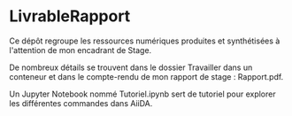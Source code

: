 # LivrableRapport

Ce dépôt regroupe les ressources numériques produites et synthétisées à l'attention de mon encadrant de Stage. 

De nombreux détails se trouvent dans le dossier Travailler dans un conteneur et dans le compte-rendu de mon rapport de stage : Rapport.pdf.

Un Jupyter Notebook nommé Tutoriel.ipynb sert de tutoriel pour explorer les différentes commandes dans AiiDA.